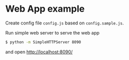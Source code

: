 Web App example
===============

Create config file `config.js` based on `config.sample.js`.

Run simple web server to serve the web app
```bash
$ python -m SimpleHTTPServer 8090
```
and open [http://localhost:8090/](http://localhost:8090/)
